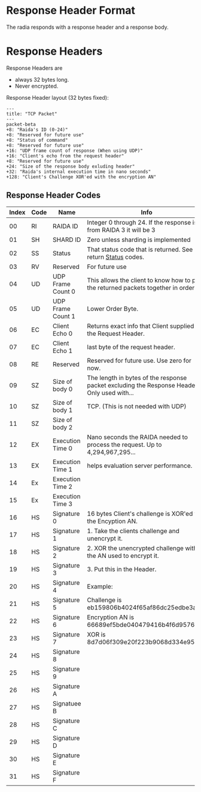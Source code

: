 # Response Header Format
The radia responds with a response header and a response body. 

# Response Headers
Response Headers are 
* always 32 bytes long.
* Never encrypted.
  
Response Header layout (32 bytes fixed):
```mermaid
---
title: "TCP Packet"
---
packet-beta
+8: "Raida's ID (0-24)"
+8: "Reserved for future use"
+8: "Status of command"
+8: "Reserved for future use"
+16: "UDP frame count of response (When using UDP)"
+16: "Client's echo from the request header"
+8: "Reserved for future use"
+24: "Size of the response body exluding header"
+32: "Raida's internal execution time in nano seconds"
+128: "Client's Challenge XOR'ed with the encryption AN"
```

## Response Header Codes
Index | Code | Name | Info
--- |---|---|---
00 |RI | RAIDA ID  |  Integer 0 through 24. If the response is from RAIDA 3 it will be 3
01 |SH | SHARD ID  |  Zero unless sharding is implemented
02 |SS | Status    | That status code that is returned. See return [Status](#status-codes) codes.   
03 | RV | Reserved  | For future use
04 |UD | UDP Frame Count 0   |  This allows the client to know how to put the returned packets together in order. 
05 |UD | UDP Frame Count 1   |  Lower Order Byte.
06 |EC | Client Echo 0 | Returns exact info that Client supplied in the Request Header.  
07 |EC | Client Echo 1 | last byte of the request header.
08 |RE | Reserved | Reserved for future use. Use zero for now.
09 |SZ | Size of body 0 |  The length in bytes of the response packet excluding the Response Header. Only used with...
10 |SZ | Size of body 1 |   TCP. (This is not needed with UDP)
11 |SZ | Size of body 2  |  
12 |EX | Execution Time  0 | Nano seconds the RAIDA needed to process the request. Up to 4,294,967,295...
13 |EX | Execution Time 1  | helps evaluation server performance.
14 |Ex | Execution Time 2 |  
15 |Ex | Execution Time 3  |  
16 |HS | Signature 0 | 16 bytes Client's challenge is XOR'ed with the Encyption AN.
17 |HS | Signature 1 | 1. Take the clients challenge and unencrypt it.
18 |HS | Signature 2| 2. XOR the unencrypted challenge with the AN used to encrypt it. 
19 |HS | Signature 3| 3. Put this in the Header. 
20 |HS | Signature 4| Example: 
21 |HS | Signature 5| Challenge is eb159806b4024f65af86dc25edbe3a1d
22 |HS | Signature 6| Encryption AN is 66689ef5bde040479416b4f6d9576172
23 |HS | Signature 7| XOR is 8d7d06f309e20f223b9068d334e95b6f
24 |HS | Signature 8| 
25 |HS | Signature 9| 
26 |HS | Signature A| 
27 |HS | Signatuee B|
28 |HS | Signature C| 
29 |HS | Signature D| 
30 |HS | Signature E| 
31 |HS | Signature F| 

